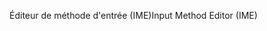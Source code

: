 <span data-ttu-id="b78a2-101">Éditeur de méthode d'entrée (IME)</span><span class="sxs-lookup"><span data-stu-id="b78a2-101">Input Method Editor (IME)</span></span>